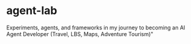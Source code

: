 # agent-lab
Experiments, agents, and frameworks in my journey to becoming an AI Agent Developer (Travel, LBS, Maps, Adventure Tourism)"
